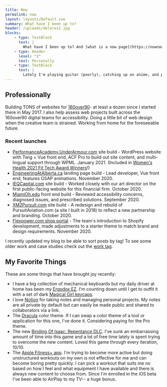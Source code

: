 ```yaml
---
title: Now
permalink: now
layout: layouts/Default.vue
summary: What have I been up to?
header: /uploads/delores1.jpg
blocks:
    - type: TextBlock
      text: |
        What have I been up to? And [what is a now page](https://nownownow.com/about)?
    - type: Header
      level: "2"
      text: Personally
    - type: TextBlock
      text: |
        Lately I'm playing guitar (poorly), catching up on anime, and playing games. I try to exercise daily as well to try to balance the fantastic vegan baked goods that my husband makes. Recently bought a sewing machine because I had a big patch to sew to my jacket- might have to take up quilting now that it's here.
---
```



## Professionally

Building TONS of websites for [160over90](https://160over90.com)- at least a dozen since I started there in May 2017. I also help assess web projects built across the 160over90 digital teams for accessibility. Doing a little bit of web design when the creative team is strained. Working from home for the foreseeable future.

### Recent launches

* [PerformanceAcademy.UnderArmour.com](https://performanceacademy.underarmour.com/en/) site build - WordPress website with Twig + Vue front end, ACF Pro to build out site content, and multi-lingual support through WPML. January 2021. (Included in [Women's Health 2021 Fit Tech Award Winners](https://www.womenshealthmag.com/fitness/a35809066/womens-health-2021-fit-tech-awards/)!)
* [EngineeringAtAlberta.ca](https://engineeringatalberta.ca/) landing page build - Lead developer, Vue front end, features GSAP animations. November 2020.
* [IEQCapital.com](https://ieqcapital.com) site build - Worked closely with our art director on the first public-facing website for this financial firm. October 2020.
* [MiamiOh.edu](https://miamioh.edu/) front end build - Reviewed accessibility concerns, diagnosed issues, and prescribed solutions. September 2020.
* [XM2Pursuit.com](https://www.xm2pursuit.com/) site build - A redesign and rebuild of PursuitAviation.com (a site I built in 2018) to reflect a new partnership and branding. October 2020.
* [Flexpower.com shop portal](https://shop.flexpower.com) - The team's introduction to Shopify development, made adjustments to a starter theme to match brand and design requirements. November 2020.

I recently updated my blog to be able to sort posts by tag! To see some older work and case studies check out the [work tag](/tag/work).

## My Favorite Things

These are some things that have brought joy recently:

* I have a big collection of mechanical keyboards but my daily driver at home has been my [Ergodox EZ](https://ergodox-ez.com/). I'm counting down until I get to outfit it with a set of dark [Magical Girl keycaps](https://thekey.company/products/dsa-magic-girl-keycaps-round-2).
* I love [Notion](https://www.notion.so/) for taking notes and managing personal projects. My notes are all private by default but can easily be made public and shared to collaborators via a link.
* The [Dracula](https://draculatheme.com/) color theme. If I can swap a color theme of a tool or application for this one, I've done it. Considering paying for the Pro theme.
* The new [Binding Of Isaac: Repentance DLC](https://store.steampowered.com/app/1426300/The_Binding_of_Isaac_Repentance/). I've sunk an embarrassing amount of time into this game and a lot of free time lately is spent trying to overcome the new content. Loved this game through every iteration, 10/10.
* The [Apple Fitness+ app](https://www.apple.com/apple-fitness-plus/). I'm trying to become more active but doing unstructured workouts on my own is not effective for me and can become boring pretty quickly. I can pick a workout that suits me no based on how I feel and what equipment I have available and there is always new content to choose from. Since I'm enrolled in the iOS beta I've been able to AirPlay to my TV-- a huge bonus.